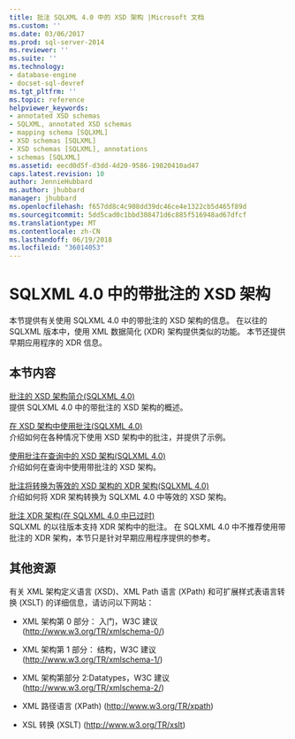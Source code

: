 ```yaml
---
title: 批注 SQLXML 4.0 中的 XSD 架构 |Microsoft 文档
ms.custom: ''
ms.date: 03/06/2017
ms.prod: sql-server-2014
ms.reviewer: ''
ms.suite: ''
ms.technology:
- database-engine
- docset-sql-devref
ms.tgt_pltfrm: ''
ms.topic: reference
helpviewer_keywords:
- annotated XSD schemas
- SQLXML, annotated XSD schemas
- mapping schema [SQLXML]
- XSD schemas [SQLXML]
- XSD schemas [SQLXML], annotations
- schemas [SQLXML]
ms.assetid: eecd0d5f-d3dd-4d20-9586-19820410ad47
caps.latest.revision: 10
author: JennieHubbard
ms.author: jhubbard
manager: jhubbard
ms.openlocfilehash: f657dd8c4c908dd39dc46ce4e1322cb5d465f89d
ms.sourcegitcommit: 5dd5cad0c1bbd308471d6c885f516948ad67dfcf
ms.translationtype: MT
ms.contentlocale: zh-CN
ms.lasthandoff: 06/19/2018
ms.locfileid: "36014053"
---
```

# <a name="annotated-xsd-schemas-in-sqlxml-40"></a>SQLXML 4.0 中的带批注的 XSD 架构
  本节提供有关使用 SQLXML 4.0 中的带批注的 XSD 架构的信息。 在以往的 SQLXML 版本中，使用 XML 数据简化 (XDR) 架构提供类似的功能。 本节还提供早期应用程序的 XDR 信息。  
  
## <a name="in-this-section"></a>本节内容  
 [批注的 XSD 架构简介&#40;SQLXML 4.0&#41;](introduction-to-annotated-xsd-schemas-sqlxml-4-0.md)  
 提供 SQLXML 4.0 中的带批注的 XSD 架构的概述。  
  
 [在 XSD 架构中使用批注&#40;SQLXML 4.0&#41;](../../sqlxml-annotated-xsd-schemas-using/using-annotations-in-xsd-schemas-sqlxml-4-0.md)  
 介绍如何在各种情况下使用 XSD 架构中的批注，并提供了示例。  
  
 [使用批注在查询中的 XSD 架构&#40;SQLXML 4.0&#41;](using-annotated-xsd-schemas-in-queries-sqlxml-4-0.md)  
 介绍如何在查询中使用带批注的 XSD 架构。  
  
 [批注将转换为等效的 XSD 架构的 XDR 架构&#40;SQLXML 4.0&#41;](converting-annotated-xdr-schemas-to-equivalent-xsd-schemas-sqlxml-4-0.md)  
 介绍如何将 XDR 架构转换为 SQLXML 4.0 中等效的 XSD 架构。  
  
 [批注 XDR 架构&#40;在 SQLXML 4.0 中已过时&#41;](annotated-xdr-schemas-deprecated-in-sqlxml-4-0.md)  
 SQLXML 的以往版本支持 XDR 架构中的批注。 在 SQLXML 4.0 中不推荐使用带批注的 XDR 架构，本节只是针对早期应用程序提供的参考。  
  
## <a name="other-resources"></a>其他资源  
 有关 XML 架构定义语言 (XSD)、XML Path 语言 (XPath) 和可扩展样式表语言转换 (XSLT) 的详细信息，请访问以下网站：  
  
-   XML 架构第 0 部分： 入门，W3C 建议 (http://www.w3.org/TR/xmlschema-0/)  
  
-   XML 架构第 1 部分： 结构，W3C 建议 (http://www.w3.org/TR/xmlschema-1/)  
  
-   XML 架构第部分 2:Datatypes，W3C 建议 (http://www.w3.org/TR/xmlschema-2/)  
  
-   XML 路径语言 (XPath) (http://www.w3.org/TR/xpath)  
  
-   XSL 转换 (XSLT) (http://www.w3.org/TR/xslt)  
  
  